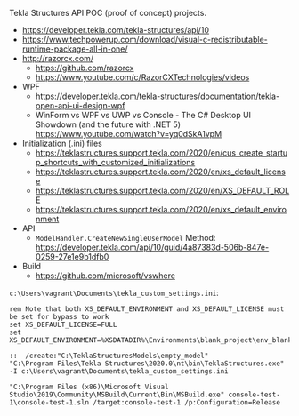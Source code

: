 Tekla Structures API POC (proof of concept) projects.


* https://developer.tekla.com/tekla-structures/api/10
* https://www.techpowerup.com/download/visual-c-redistributable-runtime-package-all-in-one/
* http://razorcx.com/
    * https://github.com/razorcx
    * https://www.youtube.com/c/RazorCXTechnologies/videos
* WPF
    * https://developer.tekla.com/tekla-structures/documentation/tekla-open-api-ui-design-wpf
    * WinForm vs WPF vs UWP vs Console - The C# Desktop UI Showdown (and the future with .NET 5) https://www.youtube.com/watch?v=yq0dSkA1vpM
* Initialization (.ini) files
    * https://teklastructures.support.tekla.com/2020/en/cus_create_startup_shortcuts_with_customized_initializations
    * https://teklastructures.support.tekla.com/2020/en/xs_default_license
    * https://teklastructures.support.tekla.com/2020/en/XS_DEFAULT_ROLE
    * https://teklastructures.support.tekla.com/2020/en/xs_default_environment
* API
    * `ModelHandler.CreateNewSingleUserModel` Method: https://developer.tekla.com/api/10/guid/4a87383d-506b-847e-0259-27e1e9b1dfb0
* Build
    * https://github.com/microsoft/vswhere


`c:\Users\vagrant\Documents\tekla_custom_settings.ini`:
```batch
rem Note that both XS_DEFAULT_ENVIRONMENT and XS_DEFAULT_LICENSE must be set for bypass to work
set XS_DEFAULT_LICENSE=FULL
set XS_DEFAULT_ENVIRONMENT=%XSDATADIR%\Environments\blank_project\env_blank_project.ini
```

```batch
::  /create:"C:\TeklaStructuresModels\empty_model"
"C:\Program Files\Tekla Structures\2020.0\nt\bin\TeklaStructures.exe" -I c:\Users\vagrant\Documents\tekla_custom_settings.ini

"C:\Program Files (x86)\Microsoft Visual Studio\2019\Community\MSBuild\Current\Bin\MSBuild.exe" console-test-1\console-test-1.sln /target:console-test-1 /p:Configuration=Release
```
